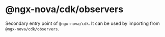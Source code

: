 # @ngx-nova/cdk/observers

Secondary entry point of `@ngx-nova/cdk`. It can be used by importing from `@ngx-nova/cdk/observers`.
